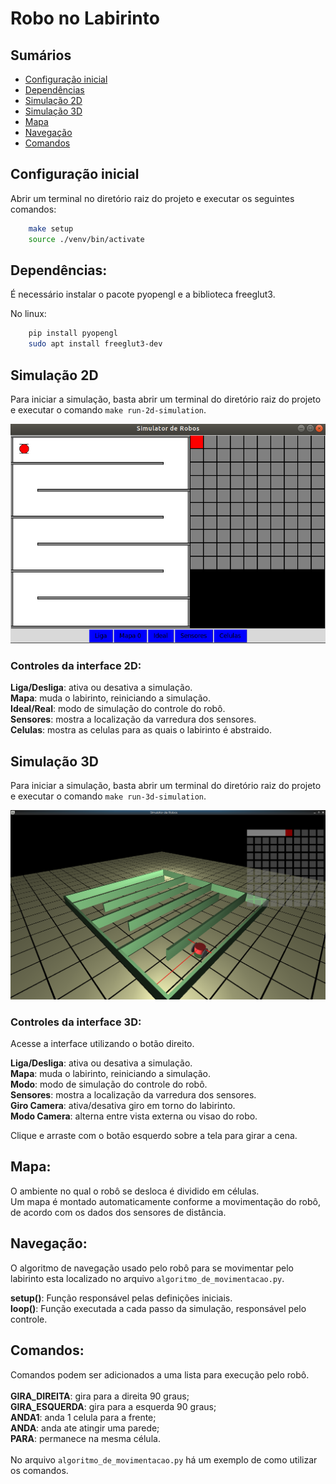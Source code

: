 # Robo no Labirinto

## Sumários

- [Configuração inicial](#configuração-inicial)
- [Dependências](#dependências)
- [Simulação 2D](#simulação-2d)
- [Simulação 3D](#simulação-3d)
- [Mapa](#mapa)
- [Navegação](#navegação)
- [Comandos](#comandos)

## Configuração inicial

Abrir um terminal no diretório raiz do projeto e executar os seguintes comandos:
```bash
    make setup
    source ./venv/bin/activate
```

## Dependências:

É necessário instalar o pacote pyopengl e a biblioteca freeglut3.

No linux:
```bash
    pip install pyopengl
    sudo apt install freeglut3-dev
```

## Simulação 2D

Para iniciar a simulação, basta abrir um terminal do diretório raiz do projeto e executar o comando `make run-2d-simulation`.

![Screenshot](/img/simulacao-2d.png)

### Controles da interface 2D:

__Liga/Desliga__: ativa ou desativa a simulação.\
__Mapa__: muda o labirinto, reiniciando a simulação.\
__Ideal/Real__: modo de simulação do controle do robô.\
__Sensores__: mostra a localização da varredura dos sensores.\
__Celulas__: mostra as celulas para as quais o labirinto é abstraido.


## Simulação 3D

Para iniciar a simulação, basta abrir um terminal do diretório raiz do projeto e executar o comando `make run-3d-simulation`.

![Screenshot](/img/simulacao-3d.png)

### Controles da interface 3D:

Acesse a interface utilizando o botão direito.

__Liga/Desliga__: ativa ou desativa a simulação.\
__Mapa__: muda o labirinto, reiniciando a simulação.\
__Modo__: modo de simulação do controle do robô.\
__Sensores__: mostra a localização da varredura dos sensores.\
__Giro Camera__: ativa/desativa giro em torno do labirinto.\
__Modo Camera__: alterna entre vista externa ou visao do robo.

Clique e arraste com o botão esquerdo sobre a tela para girar a cena.


## Mapa:

O ambiente no qual o robô se desloca é dividido em células.\
Um mapa é montado automaticamente conforme a movimentação do robô, de acordo com os dados dos sensores de distância.

## Navegação:

O algoritmo de navegação usado pelo robô para se movimentar pelo labirinto esta localizado no arquivo `algoritmo_de_movimentacao.py`.

__setup()__: Função responsável pelas definições iniciais.\
__loop()__: Função executada a cada passo da simulação, responsável pelo controle.

## Comandos:

Comandos podem ser adicionados a uma lista para execução pelo robô.\
\
__GIRA_DIREITA__: gira para a direita 90 graus;\
__GIRA_ESQUERDA__: gira para a esquerda 90 graus;\
__ANDA1__: anda 1 celula para a frente;\
__ANDA__: anda ate atingir uma parede;\
__PARA__: permanece na mesma célula.\
\
No arquivo `algoritmo_de_movimentacao.py` há um exemplo de como utilizar os comandos.
